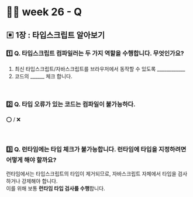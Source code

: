 # 👨‍🏫 week 26 - Q

## ▣ 1장 : 타입스크립트 알아보기

### 1️⃣ Q. 타입스크립트 컴파일러는 두 가지 역할을 수행합니다. 무엇인가요?

1. 최신 타입스크립트/자바스크립트를 브라우저에서 동작할 수 있도록 \_\_\_\_\_\_\_\_\_\_\_\_
2. 코드의 \_\_\_\_\_\_ 체크 합니다.

<br/>

### 2️⃣ Q. 타입 오류가 있는 코드는 컴파일이 불가능하다.

⭕ / ❌

<br/>

### 3️⃣ Q. 런타임에는 타입 체크가 불가능합니다. 런타임에 타입을 지정하려면 어떻게 해야 할까요?

런타임에서는 타입스크립트의 타입이 제거되므로, 자바스크립트 자체에서 타입을 검사하거나 강제해야 합니다.  
이를 위해 보통 **런타임 타입 검사를 수행**합니다.

